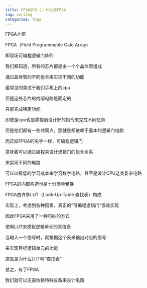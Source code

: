 ```yaml
---
title: FPGA学习-1：什么是FPGA
tag: verilog
categories: fpga
---
```


FPGA介绍
<!--more-->


FPGA（Field Programmable Gate Array）

即现场可编程逻辑门阵列

我们都知道，所有的芯片都是由一个个晶体管组成    

通过晶体管的不同组合来实现不同的功能

最常见的莫过于我们手机上的cpu

但是这些芯片的内部电路是固定的

只能完成特定功能

即使是cpu也是靠提前设计好的指令来完成不同任务

但是他们都有一些共同点，那就是都依赖于基本的逻辑门电路

而正如FPGA的名字一样，可编程逻辑门

意味着可以通过编程来设计逻辑门的组合关系

来实现不同的电路

可以以极低的学习成本来学习数字电路，甚至是设计CPU这类复杂电路

FPGA的内部构造也是十分简单粗暴

FPGA由许多LUT（Look-Up-Table 查找表）构成

实际上，考虑到各种因素，真正的“可编程逻辑门”很难实现

因此FPGA采用了一种巧妙的方式

使用LUT来模拟逻辑单元的真值表

当输入一个信号时，就根据这个表来输出对应的信号

来实现目标逻辑单元的功能

这就是为什么LUT叫“查找表”

总之，有了FPGA

我们就可以无需依赖特殊设备来设计电路



















